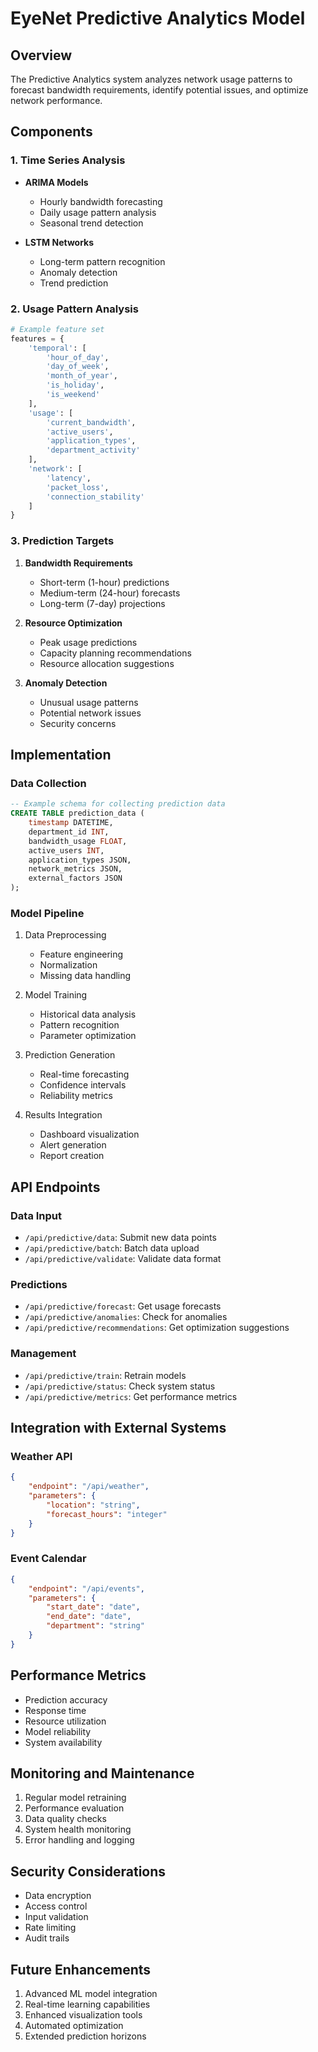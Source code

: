 # EyeNet Predictive Analytics Model

## Overview
The Predictive Analytics system analyzes network usage patterns to forecast bandwidth requirements, identify potential issues, and optimize network performance.

## Components

### 1. Time Series Analysis
- **ARIMA Models**
  - Hourly bandwidth forecasting
  - Daily usage pattern analysis
  - Seasonal trend detection
  
- **LSTM Networks**
  - Long-term pattern recognition
  - Anomaly detection
  - Trend prediction

### 2. Usage Pattern Analysis
```python
# Example feature set
features = {
    'temporal': [
        'hour_of_day',
        'day_of_week',
        'month_of_year',
        'is_holiday',
        'is_weekend'
    ],
    'usage': [
        'current_bandwidth',
        'active_users',
        'application_types',
        'department_activity'
    ],
    'network': [
        'latency',
        'packet_loss',
        'connection_stability'
    ]
}
```

### 3. Prediction Targets
1. **Bandwidth Requirements**
   - Short-term (1-hour) predictions
   - Medium-term (24-hour) forecasts
   - Long-term (7-day) projections

2. **Resource Optimization**
   - Peak usage predictions
   - Capacity planning recommendations
   - Resource allocation suggestions

3. **Anomaly Detection**
   - Unusual usage patterns
   - Potential network issues
   - Security concerns

## Implementation

### Data Collection
```sql
-- Example schema for collecting prediction data
CREATE TABLE prediction_data (
    timestamp DATETIME,
    department_id INT,
    bandwidth_usage FLOAT,
    active_users INT,
    application_types JSON,
    network_metrics JSON,
    external_factors JSON
);
```

### Model Pipeline
1. Data Preprocessing
   - Feature engineering
   - Normalization
   - Missing data handling

2. Model Training
   - Historical data analysis
   - Pattern recognition
   - Parameter optimization

3. Prediction Generation
   - Real-time forecasting
   - Confidence intervals
   - Reliability metrics

4. Results Integration
   - Dashboard visualization
   - Alert generation
   - Report creation

## API Endpoints

### Data Input
- `/api/predictive/data`: Submit new data points
- `/api/predictive/batch`: Batch data upload
- `/api/predictive/validate`: Validate data format

### Predictions
- `/api/predictive/forecast`: Get usage forecasts
- `/api/predictive/anomalies`: Check for anomalies
- `/api/predictive/recommendations`: Get optimization suggestions

### Management
- `/api/predictive/train`: Retrain models
- `/api/predictive/status`: Check system status
- `/api/predictive/metrics`: Get performance metrics

## Integration with External Systems

### Weather API
```json
{
    "endpoint": "/api/weather",
    "parameters": {
        "location": "string",
        "forecast_hours": "integer"
    }
}
```

### Event Calendar
```json
{
    "endpoint": "/api/events",
    "parameters": {
        "start_date": "date",
        "end_date": "date",
        "department": "string"
    }
}
```

## Performance Metrics
- Prediction accuracy
- Response time
- Resource utilization
- Model reliability
- System availability

## Monitoring and Maintenance
1. Regular model retraining
2. Performance evaluation
3. Data quality checks
4. System health monitoring
5. Error handling and logging

## Security Considerations
- Data encryption
- Access control
- Input validation
- Rate limiting
- Audit trails

## Future Enhancements
1. Advanced ML model integration
2. Real-time learning capabilities
3. Enhanced visualization tools
4. Automated optimization
5. Extended prediction horizons
